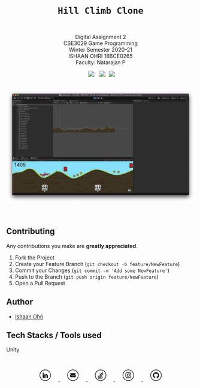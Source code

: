 <code>
  <h1 align="center">Hill Climb Clone</h1>
</code>

<p align="center">
  Digital Assignment 2 
  <br>
  CSE3029 Game Programming 
  <br>
  Winter Semester 2020-21
  <br>
  ISHAAN OHRI 18BCE0265
  <br>
  Faculty: Natarajan P
</p>

<div align="center">
  <img src="https://img.shields.io/github/repo-size/IshaanOhri/Hill-Climb-Clone-Unity?logo=github" hspace="5">
  <img src="https://img.shields.io/github/license/IshaanOhri/Hill-Climb-Clone-Unity" hspace="5">
  <img src="https://img.shields.io/github/last-commit/IshaanOhri/Hill-Climb-Clone-Unity?logo=git">
</div>

<br>

<p  align="center"><img width="1000" src = "https://raw.githubusercontent.com/IshaanOhri/Hill-Climb-Clone-Unity/main/Ss.png"></p>

<br>

## Contributing

Any contributions you make are **greatly appreciated**.

1. Fork the Project
2. Create your Feature Branch (`git checkout -b feature/NewFeature`)
3. Commit your Changes (`git commit -m 'Add some NewFeature'`)
4. Push to the Branch (`git push origin feature/NewFeature`)
5. Open a Pull Request

## Author

-   [Ishaan Ohri](https://github.com/IshaanOhri)

## Tech Stacks / Tools used

<p>
  Unity
</p>

<br>

<p align="center">
  <a href="https://www.linkedin.com/in/ishaanohri/">
    <img src="https://github.com/IshaanOhri/IshaanOhri/blob/master/assets/linkedin.png" width="30" height="30" hspace="20">
  </a>

  <a href="mailto:ishaan99ohri@gmail.com">
    <img src="https://github.com/IshaanOhri/IshaanOhri/blob/master/assets/mail.png" width="30" height="30" hspace="20">
  </a>

  <a href="https://stackoverflow.com/users/11712463/ishaan-ohri">
    <img src="https://github.com/IshaanOhri/IshaanOhri/blob/master/assets/stackoverflow.png" width="30" height="30" hspace="20">
  </a>

  <a href="https://www.instagram.com/ohri_8/">
    <img src="https://github.com/IshaanOhri/IshaanOhri/blob/master/assets/instagram.png" width="30" height="30" hspace="20">
  </a>

  <a href="https://github.com/IshaanOhri">
    <img src="https://github.com/IshaanOhri/IshaanOhri/blob/master/assets/github.png" width="30" height="30" hspace="20">
  </a>
</p>
